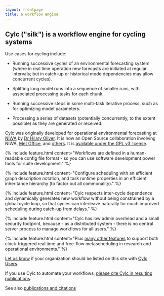 ```yaml
---
layout: frontpage
title: a workflow engine
---
```


## Cylc ("silk") is a workflow engine for cycling systems

Use cases for cycling include:

 * Running successive cycles of an environmental forecasting system (where in
   real time operation new forecasts are initiated at regular intervals; but in
   catch-up or historical mode dependencies may allow concurrent cycles).

 * Splitting long model runs into a sequence of smaller runs, with associated
   processing tasks for each chunk.

 * Running successive steps in some multi-task iterative process, such as for
   optimizing model parameters.

 * Processing a series of datasets (potentially concurrently, to the extent
   possible) as they are generated or received.

Cylc was originally developed for operational environmental forecasting at
[NIWA](http://www.niwa.co.nz) by [Dr Hilary
Oliver](mailto:hilary.oliver@niwa.co.nz). It is now an Open
Source collaboration involving NIWA, [Met Office](http://www.metoffice.gov.uk),
and
[others](https://github.com/cylc/cylc/blob/master/CONTRIBUTING.md#code-contributors).
It is [available under the GPL v3 license](./license.html).

{% include feature.html content="Workflows are defined in a human-readable
config file format - so you can use software development power tools for suite
development." %}

{% include feature.html content="Configure scheduling with an efficient graph
description notation, and task runtime properties in an efficient inheritance
hierarchy (to factor out all commonality)." %}

{% include feature.html content="Cylc respects inter-cycle dependence and
dynamically generates new workflow without being constrained by a global cycle
loop, so that cycles can interleave naturally for much improved scheduling
during catch-up from delays." %}

{% include feature.html content="Cylc has low admin overhead and a small
security footprint, because - as a distributed system - there is no central
server process to manage workflows for all users." %}

{% include feature.html content="Plus <a href='features.html'>many other
features</a> to support both clock-triggered real time and free-flow
metascheduling in research and operational environments." %}

[Let us know](mailto:hilary.oliver@niwa.co.nz) if your organization
should be listed on this site with [Cylc Users](./users.html).

If you use Cylc to automate your workflows, [please cite Cylc in resulting
publications](documentation.html#publications-citations-and-references).

See also [publications and citations](./documentation.html#publications-and-citations)
